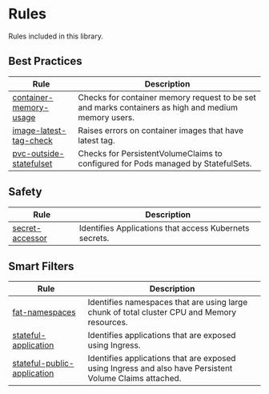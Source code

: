 # Rules
Rules included in this library.

## Best Practices
| Rule | Description |
| ---- | ----------- |
| [container-memory-usage](container-memory-usage) | Checks for container memory request to be set and marks containers as high and medium memory users. |
| [image-latest-tag-check](image-latest-tag-check) | Raises errors on container images that have latest tag. |
| [pvc-outside-statefulset](pvc-outside-statefulset) | Checks for PersistentVolumeClaims to configured for Pods managed by StatefulSets. |

## Safety
| Rule | Description |
| ---- | ----------- |
| [secret-accessor](secret-accessor) | Identifies Applications that access Kubernets secrets. |

## Smart Filters
| Rule | Description |
| ---- | ----------- |
| [fat-namespaces](fat-namespaces) | Identifies namespaces that are using large chunk of total cluster CPU and Memory resources. |
| [stateful-application](stateful-application) | Identifies applications that are exposed using Ingress. |
| [stateful-public-application](stateful-public-application) | Identifies applications that are exposed using Ingress and also have Persistent Volume Claims attached. |
